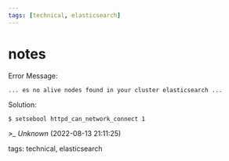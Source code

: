 ```yaml
---
tags: [technical, elasticsearch]
---
```


# notes

Error Message:

```  
... es no alive nodes found in your cluster elasticsearch ...  
```

Solution:

```  
$ setsebool httpd_can_network_connect 1  
```

*>_ Unknown* (2022-08-13 21:11:25)

tags: technical, elasticsearch


